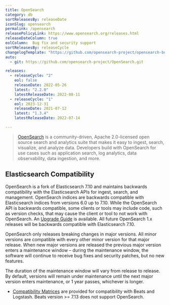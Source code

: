 ```yaml
---
title: OpenSearch
category: db
sortReleasesBy: releaseDate
iconSlug: opensearch
permalink: /opensearch
releasePolicyLink: https://www.opensearch.org/releases.html
releaseDateColumn: true
eolColumn: 	Bug fix and security support
sortReleasesBy: releaseCycle
changelogTemplate: "https://github.com/opensearch-project/opensearch-build/blob/main/release-notes/opensearch-release-notes-__LATEST__.md"
auto:
  - git: https://github.com/opensearch-project/OpenSearch.git

releases:
  - releaseCycle: "2"
    eol: false
    releaseDate: 2022-05-26
    latest: "2.2.0"
    latestReleaseDate: 2022-08-11
  - releaseCycle: "1"
    eol: 2023-12-31
    releaseDate: 2021-07-12
    latest: "1.3.4"
    latestReleaseDate: 2022-07-14

---
```


> [OpenSearch](https://opensearch.org/) is a community-driven, Apache 2.0-licensed open source search and analytics suite that makes it easy to ingest, search, visualize, and analyze data. Developers build with OpenSearch for use cases such as application search, log analytics, data observability, data ingestion, and more.

## Elasticsearch Compatibility

OpenSearch is a fork of Elasticsearch 7.10 and maintains backwards compatibility with the Elasticsearch APIs for ingest, search, and management. OpenSearch indices are backwards compatible with Elasticsearch indices from versions 6.0 up to 7.10. While the OpenSearch API is backwards compatible, some clients or tools may include code, such as version checks, that may cause the client or tool to not work with OpenSearch. An [Upgrade Guide](https://opensearch.org/faq/#q3.1) is available. All future OpenSearch 1.x releases will be backwards compatible with Elasticsearch 7.10.

OpenSearch only releases breaking changes in major versions. All minor versions are compatible with every other minor version for that major release. When new major versions are released the previous major version enters a maintenance window – during the maintenance window, the software will continue to receive bug fixes and security patches, but no new features.

The duration of the maintenance window will vary from release to release. By default, versions will remain under maintenance until the next major version enters maintenance, or 1 year passes, whichever is longer.

- [Compatibility Matrices](https://opensearch.org/docs/latest/clients/agents-and-ingestion-tools/index/#compatibility-matrices) are provided for compatibility with Beats and Logstash. Beats version >= 7.13 does not support OpenSearch.
